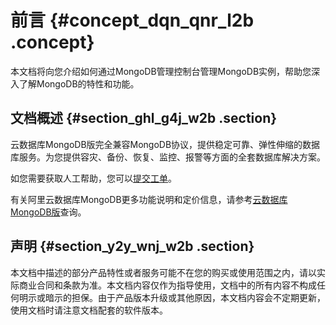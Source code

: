 # 前言 {#concept_dqn_qnr_l2b .concept}

本文档将向您介绍如何通过MongoDB管理控制台管理MongoDB实例，帮助您深入了解MongoDB的特性和功能。

## 文档概述 {#section_ghl_g4j_w2b .section}

云数据库MongoDB版完全兼容MongoDB协议，提供稳定可靠、弹性伸缩的数据库服务。为您提供容灾、备份、恢复、监控、报警等方面的全套数据库解决方案。

如您需要获取人工帮助，您可以[提交工单](https://workorder-intl.console.aliyun.com/console.htm#/ticket/createIndex)。

有关阿里云数据库MongoDB更多功能说明和定价信息，请参考[云数据库 MongoDB版](https://www.alibabacloud.com/zh/product/apsaradb-for-mongodb)查询。

## 声明 {#section_y2y_wnj_w2b .section}

本文档中描述的部分产品特性或者服务可能不在您的购买或使用范围之内，请以实际商业合同和条款为准。本文档内容仅作为指导使用，文档中的所有内容不构成任何明示或暗示的担保。由于产品版本升级或其他原因，本文档内容会不定期更新，使用文档时请注意文档配套的软件版本。

